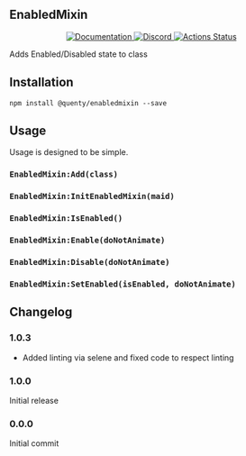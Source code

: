 ## EnabledMixin
<div align="center">
  <a href="http://quenty.github.io/api/">
    <img src="https://img.shields.io/badge/docs-website-green.svg" alt="Documentation" />
  </a>
  <a href="https://discord.gg/mhtGUS8">
    <img src="https://img.shields.io/badge/discord-nevermore-blue.svg" alt="Discord" />
  </a>
  <a href="https://github.com/Quenty/NevermoreEngine/actions">
    <img src="https://github.com/Quenty/NevermoreEngine/workflows/lint/badge.svg" alt="Actions Status" />
  </a>
</div>

Adds Enabled/Disabled state to class

## Installation
```
npm install @quenty/enabledmixin --save
```

## Usage
Usage is designed to be simple.

### `EnabledMixin:Add(class)`

### `EnabledMixin:InitEnabledMixin(maid)`

### `EnabledMixin:IsEnabled()`

### `EnabledMixin:Enable(doNotAnimate)`

### `EnabledMixin:Disable(doNotAnimate)`

### `EnabledMixin:SetEnabled(isEnabled, doNotAnimate)`


## Changelog

### 1.0.3
- Added linting via selene and fixed code to respect linting

### 1.0.0
Initial release

### 0.0.0
Initial commit
